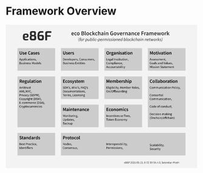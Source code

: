 # Framework Overview

![Overview](https://raw.githubusercontent.com/internet-sicherheit/eBGF/main/overrides/assets/eBGF-Overview.png)

